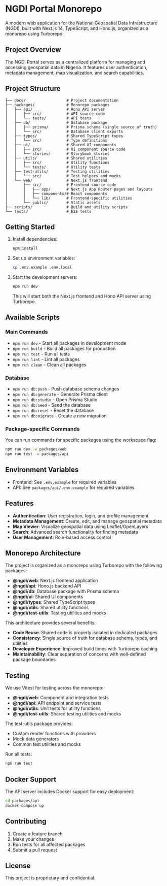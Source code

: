 # NGDI Portal Monorepo

A modern web application for the National Geospatial Data Infrastructure (NGDI), built with Next.js 14, TypeScript, and Hono.js, organized as a monorepo using Turborepo.

## Project Overview

The NGDI Portal serves as a centralized platform for managing and accessing geospatial data in Nigeria. It features user authentication, metadata management, map visualization, and search capabilities.

## Project Structure

```
├── docs/                  # Project documentation
├── packages/              # Monorepo packages
│   ├── api/               # Hono API server
│   │   ├── src/           # API source code
│   │   └── tests/         # API tests
│   ├── db/                # Database package
│   │   ├── prisma/        # Prisma schema (single source of truth)
│   │   └── src/           # Database client exports
│   ├── types/             # Shared TypeScript types
│   │   └── src/           # Type definitions
│   ├── ui/                # Shared UI components
│   │   ├── src/           # UI component source code
│   │   └── stories/       # Storybook stories
│   ├── utils/             # Shared utilities
│   │   ├── src/           # Utility functions
│   │   └── tests/         # Utility tests
│   ├── test-utils/        # Testing utilities
│   │   └── src/           # Test helpers and mocks
│   └── web/               # Next.js frontend
│       ├── src/           # Frontend source code
│       │   ├── app/       # Next.js App Router pages and layouts
│       │   ├── components/# React components
│       │   └── lib/       # Frontend-specific utilities
│       └── public/        # Static assets
├── scripts/               # Build and utility scripts
└── tests/                 # E2E tests
```

## Getting Started

1. Install dependencies:
   ```bash
   npm install
   ```

2. Set up environment variables:
   ```bash
   cp .env.example .env.local
   ```

3. Start the development servers:
   ```bash
   npm run dev
   ```
   This will start both the Next.js frontend and Hono API server using Turborepo.

## Available Scripts

### Main Commands
- `npm run dev` - Start all packages in development mode
- `npm run build` - Build all packages for production
- `npm run test` - Run all tests
- `npm run lint` - Lint all packages
- `npm run clean` - Clean all packages

### Database
- `npm run db:push` - Push database schema changes
- `npm run db:generate` - Generate Prisma client
- `npm run db:studio` - Open Prisma Studio
- `npm run db:seed` - Seed the database
- `npm run db:reset` - Reset the database
- `npm run db:migrate` - Create a new migration

### Package-specific Commands
You can run commands for specific packages using the workspace flag:
```bash
npm run dev -w packages/web
npm run test -w packages/api
```

## Environment Variables

- Frontend: See `.env.example` for required variables
- API: See `packages/api/.env.example` for required variables

## Features

- **Authentication**: User registration, login, and profile management
- **Metadata Management**: Create, edit, and manage geospatial metadata
- **Map Viewer**: Visualize geospatial data using Leaflet/OpenLayers
- **Search**: Advanced search functionality for finding metadata
- **User Management**: Role-based access control

## Monorepo Architecture

The project is organized as a monorepo using Turborepo with the following packages:

- **@ngdi/web**: Next.js frontend application
- **@ngdi/api**: Hono.js backend API
- **@ngdi/db**: Database package with Prisma schema
- **@ngdi/ui**: Shared UI components
- **@ngdi/types**: Shared TypeScript types
- **@ngdi/utils**: Shared utility functions
- **@ngdi/test-utils**: Testing utilities and mocks

This architecture provides several benefits:
- **Code Reuse**: Shared code is properly isolated in dedicated packages
- **Consistency**: Single source of truth for database schema, types, and utilities
- **Developer Experience**: Improved build times with Turborepo caching
- **Maintainability**: Clear separation of concerns with well-defined package boundaries

## Testing

We use Vitest for testing across the monorepo:
- **@ngdi/web**: Component and integration tests
- **@ngdi/api**: API endpoint and service tests
- **@ngdi/utils**: Unit tests for utility functions
- **@ngdi/test-utils**: Shared testing utilities and mocks

The test-utils package provides:
- Custom render functions with providers
- Mock data generators
- Common test utilities and mocks

Run all tests:
```bash
npm run test
```

## Docker Support

The API server includes Docker support for easy deployment:

```bash
cd packages/api
docker-compose up
```

## Contributing

1. Create a feature branch
2. Make your changes
3. Run tests for all affected packages
4. Submit a pull request

## License

This project is proprietary and confidential.

